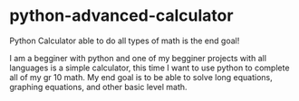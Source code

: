 # python-advanced-calculator
Python Calculator able to do all types of math is the end goal!

I am a begginer with python and one of my begginer projects with all languages is a simple calculator, this time I want to use python to complete all of my gr 10 math.
My end goal is to be able to solve long equations, graphing equations, and other basic level math.
